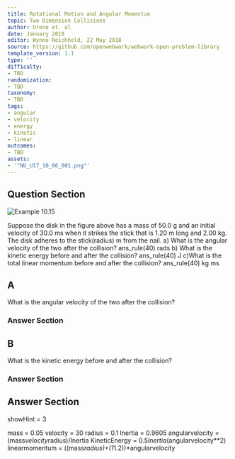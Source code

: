 ```yaml
---
title: Rotational Motion and Angular Momentum
topic: Two Dimension Collisions
author: Urone et. al
date: January 2018
editor: Wynne Reichheld, 22 May 2018
source: https://github.com/openwebwork/webwork-open-problem-library
template_version: 1.1
type: ''
difficulty:
- TBD
randomization:
- TBD
taxonomy:
- TBD
tags:
- angular
- velocity
- energy
- kinetic
- linear
outcomes:
- TBD
assets:
- '"NU_U17_10_06_001.png"'
---
```


## Question Section 

![Example 10.15]("NU_U17_10_06_001.png")

Suppose the disk in the figure above has a mass of 50.0 g and an initial velocity of 30.0 ms when it strikes the stick that is 1.20 m long and 2.00 kg. The disk adheres to the stick(radius) m from the nail.
a) What is the angular velocity of the two after the collision?
ans_rule(40) rads
b) What is the kinetic energy before and after the collision?
ans_rule(40) J
c)What is the total linear momentum before and after the collision?
ans_rule(40) kg ms

## A
What is the angular velocity of the two after the collision?
### Answer Section
## B
What is the kinetic energy before and after the collision?
### Answer Section


## Answer Section

showHint = 3

mass = 0.05
velocity = 30
radius = 0.1
Inertia = 0.9605
angularvelocity = (mass*velocity*radius)/Inertia
KineticEnergy = 0.5*Inertia*(angularvelocity**2)
linearmomentum = ((mass*radius)+(1*1.2))*angularvelocity